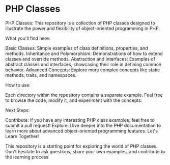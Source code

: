 # PHP Classes
PHP Classes:
This repository is a collection of PHP classes designed to illustrate the power and flexibility of object-oriented programming in PHP.

What you'll find here:

Basic Classes: Simple examples of class definitions, properties, and methods.
Inheritance and Polymorphism: Demonstrations of how to extend classes and override methods.
Abstraction and Interfaces: Examples of abstract classes and interfaces, showcasing their role in defining common behavior.
Advanced Concepts: Explore more complex concepts like static methods, traits, and namespaces.

How to use:

Each directory within the repository contains a separate example. Feel free to browse the code, modify it, and experiment with the concepts.

Next Steps:

Contribute: If you have any interesting PHP class examples, feel free to submit a pull request!
Explore: Dive deeper into the PHP documentation to learn more about advanced object-oriented programming features.
Let's Learn Together!

This repository is a starting point for exploring the world of PHP classes. Don't hesitate to ask questions, share your own examples, and contribute to the learning process
